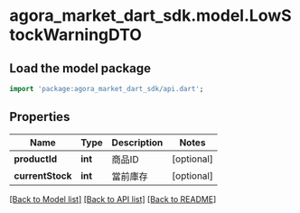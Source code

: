 # agora_market_dart_sdk.model.LowStockWarningDTO

## Load the model package
```dart
import 'package:agora_market_dart_sdk/api.dart';
```

## Properties
Name | Type | Description | Notes
------------ | ------------- | ------------- | -------------
**productId** | **int** | 商品ID | [optional] 
**currentStock** | **int** | 當前庫存 | [optional] 

[[Back to Model list]](../README.md#documentation-for-models) [[Back to API list]](../README.md#documentation-for-api-endpoints) [[Back to README]](../README.md)



